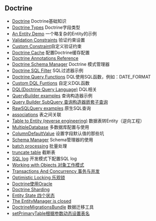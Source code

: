 ## Doctrine
- [Doctrine](Doctrine.md) Doctrine基础知识
- [Doctrine Types](Types.md) Doctrine字段类型
- [An Entity Demo](Entity.md) 一个略复杂的Entity的示例
- [Validation Constraints](constraints.md) 验证约束设置
- [Custom Constraint](custom_constraint.md)自定义验证约束
- [Doctrine Cache](DoctrineCache.md) 配置Doctrine缓存配置
- [Doctrine Annotations Reference](DoctrineAnnotationsReference.md)
- [Doctrine Schema Manager](DoctrineSchemaManager.md) Doctrine 模式管理器
- [Doctrine SQL Filter](SQLFilter.md) SQL过滤器示例
- [Doctrine Query Functions](DoctrineQueryFunctions.md) DQL使用SQL函数，例如：DATE_FORMAT
- [Custom DQL Funtions](CustomDQLFunctions.md) 自定义DQL函数
- [DQL(Doctrine Query Language)](DQL.md) DQL相关
- [QueryBuilder examples](QueryBuilder.md "QueryBuilder") 查询构造器示例
- [Query Builder SubQuery 查询构造器嵌套子查询](QueryBuilderSubQuery.md)
- [RawSQLQuery examples](RawSQLQuery.md "RawSQLQuery") 原生SQL查询
- [associations](associations.md) 表之间关联
- [Table to Entity (reverse engineering)](TableToEntity.md) 数据表转Entity（逆向工程）
- [MultipleDatabase](MultipleDatabase.md) 多数据库配置与使用
- [ColumnDefaultValue](ColumnDefaultValue.md) 设置字段默认值的那些坑
- [Schema Manager](Schema.md) Schema管理器的使用
- [batch processing](batch_processing.md) 批量处理
- [truncate table](trncate_table.md) 截断表
- [SQL log](sql_log.md) 开发模式下配置SQL log
- [Working with Objects 对象工作模式](WorkingWithObjects.md)
- [Transactions And Concurrency 事务与并发](TransactionsAndConcurrency.md) 
- [Optimistic Locking 乐观锁](OptimisticLocking.md)
- [Doctrine使用Oracle](Oracle.md)
- [Doctrine Sharding](sharding.md)
- [Entity State 四个状态](EntityState.md)
- [The EntityManager is closed](closed.md)
- [DoctrineMigrationsBundle](DoctrineMigrationsBundle.md) 数据迁移工具
- [setPrimaryTable根据参数动态设置表名](TableName.md)